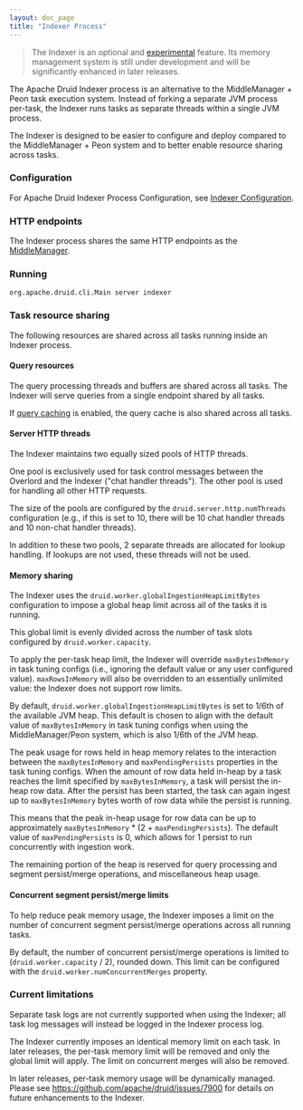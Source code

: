 ```yaml
---
layout: doc_page
title: "Indexer Process"
---
```


<!--
  ~ Licensed to the Apache Software Foundation (ASF) under one
  ~ or more contributor license agreements.  See the NOTICE file
  ~ distributed with this work for additional information
  ~ regarding copyright ownership.  The ASF licenses this file
  ~ to you under the Apache License, Version 2.0 (the
  ~ "License"); you may not use this file except in compliance
  ~ with the License.  You may obtain a copy of the License at
  ~
  ~   http://www.apache.org/licenses/LICENSE-2.0
  ~
  ~ Unless required by applicable law or agreed to in writing,
  ~ software distributed under the License is distributed on an
  ~ "AS IS" BASIS, WITHOUT WARRANTIES OR CONDITIONS OF ANY
  ~ KIND, either express or implied.  See the License for the
  ~ specific language governing permissions and limitations
  ~ under the License.
  -->

> The Indexer is an optional and [experimental](../development/experimental.md) feature.
> Its memory management system is still under development and will be significantly enhanced in later releases. 

The Apache Druid Indexer process is an alternative to the MiddleManager + Peon task execution system. Instead of forking a separate JVM process per-task, the Indexer runs tasks as separate threads within a single JVM process.

The Indexer is designed to be easier to configure and deploy compared to the MiddleManager + Peon system and to better enable resource sharing across tasks.

### Configuration

For Apache Druid Indexer Process Configuration, see [Indexer Configuration](../configuration/index.md#indexer).

### HTTP endpoints

The Indexer process shares the same HTTP endpoints as the [MiddleManager](../api-reference/service-status-api.md#middlemanager).

### Running

```
org.apache.druid.cli.Main server indexer
```

### Task resource sharing

The following resources are shared across all tasks running inside an Indexer process.

#### Query resources

The query processing threads and buffers are shared across all tasks. The Indexer will serve queries from a single endpoint shared by all tasks.

If [query caching](../configuration/index.md#indexer-caching) is enabled, the query cache is also shared across all tasks.

#### Server HTTP threads

The Indexer maintains two equally sized pools of HTTP threads. 

One pool is exclusively used for task control messages between the Overlord and the Indexer ("chat handler threads"). The other pool is used for handling all other HTTP requests.

The size of the pools are configured by the `druid.server.http.numThreads` configuration (e.g., if this is set to 10, there will be 10 chat handler threads and 10 non-chat handler threads).

In addition to these two pools, 2 separate threads are allocated for lookup handling. If lookups are not used, these threads will not be used.

#### Memory sharing

The Indexer uses the `druid.worker.globalIngestionHeapLimitBytes` configuration to impose a global heap limit across all of the tasks it is running. 

This global limit is evenly divided across the number of task slots configured by `druid.worker.capacity`.

To apply the per-task heap limit, the Indexer will override `maxBytesInMemory` in task tuning configs (i.e., ignoring the default value or any user configured value). `maxRowsInMemory` will also be overridden to an essentially unlimited value: the Indexer does not support row limits.

By default, `druid.worker.globalIngestionHeapLimitBytes` is set to 1/6th of the available JVM heap. This default is chosen to align with the default value of `maxBytesInMemory` in task tuning configs when using the MiddleManager/Peon system, which is also 1/6th of the JVM heap.

The peak usage for rows held in heap memory relates to the interaction between the `maxBytesInMemory` and `maxPendingPersists` properties in the task tuning configs. When the amount of row data held in-heap by a task reaches the limit specified by `maxBytesInMemory`, a task will persist the in-heap row data. After the persist has been started, the task can again ingest up to `maxBytesInMemory` bytes worth of row data while the persist is running.

This means that the peak in-heap usage for row data can be up to approximately `maxBytesInMemory` * (2 + `maxPendingPersists`). The default value of `maxPendingPersists` is 0, which allows for 1 persist to run concurrently with ingestion work.

The remaining portion of the heap is reserved for query processing and segment persist/merge operations, and miscellaneous heap usage.

#### Concurrent segment persist/merge limits

To help reduce peak memory usage, the Indexer imposes a limit on the number of concurrent segment persist/merge operations across all running tasks.

By default, the number of concurrent persist/merge operations is limited to (`druid.worker.capacity` / 2), rounded down. This limit can be configured with the `druid.worker.numConcurrentMerges` property.

### Current limitations

Separate task logs are not currently supported when using the Indexer; all task log messages will instead be logged in the Indexer process log.

The Indexer currently imposes an identical memory limit on each task. In later releases, the per-task memory limit will be removed and only the global limit will apply. The limit on concurrent merges will also be removed.

In later releases, per-task memory usage will be dynamically managed. Please see https://github.com/apache/druid/issues/7900 for details on future enhancements to the Indexer.
